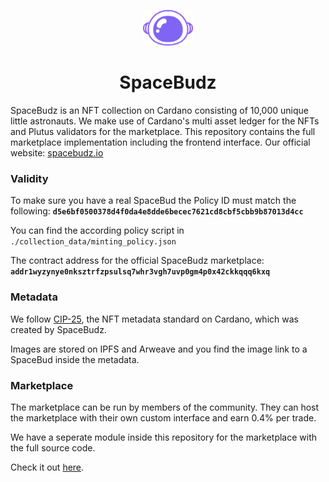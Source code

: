 <p align="center">
  <a href="https://spacebudz.io">
    <img alt="Gatsby" src="./src/images/brand/logo.png" width="80" />
  </a>
</p>
<h1 align="center">
  SpaceBudz
</h1>

SpaceBudz is an NFT collection on Cardano consisting of 10,000 unique little astronauts. We make use of Cardano's multi asset ledger for the NFTs and Plutus validators for the marketplace.
This repository contains the full marketplace implementation including the frontend interface.
Our official website: [spacebudz.io](https://spacebudz.io)

### Validity

To make sure you have a real SpaceBud the Policy ID must match the following:
**`d5e6bf0500378d4f0da4e8dde6becec7621cd8cbf5cbb9b87013d4cc`**

You can find the according policy script in `./collection_data/minting_policy.json`

The contract address for the official SpaceBudz marketplace:
**`addr1wyzynye0nksztrfzpsulsq7whr3vgh7uvp0gm4p0x42ckkqqq6kxq`**

### Metadata

We follow [CIP-25](https://github.com/cardano-foundation/CIPs/blob/master/CIP-0025/CIP-0025.md), the NFT metadata standard on Cardano, which was created by SpaceBudz.

Images are stored on IPFS and Arweave and you find the image link to a SpaceBud inside the metadata.

### Marketplace

The marketplace can be run by members of the community. They can host the marketplace with their own custom interface and earn 0.4% per trade.

We have a seperate module inside this repository for the marketplace with the full source code.

Check it out [here](./src/cardano/market/).
